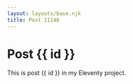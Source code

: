 ```yaml
---
layout: layouts/base.njk
title: Post 11146
---
```


# Post {{ id }}

This is post {{ id }} in my Eleventy project.
